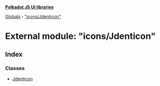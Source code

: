 **[Polkadot JS UI libraries](../README.md)**

[Globals](../globals.md) › ["icons/Jdenticon"](_icons_jdenticon_.md)

# External module: "icons/Jdenticon"

## Index

### Classes

* [Jdenticon](../classes/_icons_jdenticon_.jdenticon.md)